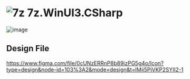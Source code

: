 # ![7z](https://github.com/MicaApps/7z.WinUI3.CSharp/assets/6630660/f5a30a5b-5f20-4242-8ed2-a3cb12e23081) 7z.WinUI3.CSharp

![image](https://github.com/MicaApps/7z.WinUI3.CSharp/assets/6630660/0f79642a-6864-4ca6-9c3e-9174ff1c2ca8)

## Design File

https://www.figma.com/file/0cUNzERRnP8b89izPG5g4o/Icon?type=design&node-id=103%3A2&mode=design&t=lMii5PiVKP2SYII2-1
